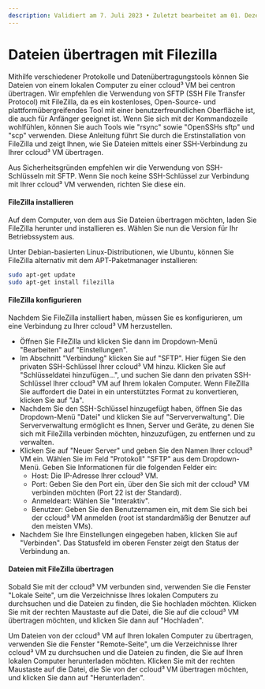 ```yaml
---
description: Validiert am 7. Juli 2023 • Zuletzt bearbeitet am 01. Dezember 2023
---
```


# Dateien übertragen mit Filezilla

Mithilfe verschiedener Protokolle und Datenübertragungstools können Sie  Dateien von einem lokalen Computer zu einer ccloud³ VM bei centron übertragen. Wir empfehlen die Verwendung von SFTP (SSH File Transfer Protocol) mit FileZilla, da es ein kostenloses, Open-Source- und plattformübergreifendes Tool mit einer benutzerfreundlichen Oberfläche ist, die auch für Anfänger geeignet ist. Wenn Sie sich mit der Kommandozeile wohlfühlen, können Sie auch Tools wie "rsync" sowie "OpenSSHs sftp" und "scp" verwenden. Diese Anleitung führt Sie durch die Erstinstallation von FileZilla und zeigt Ihnen, wie Sie Dateien mittels einer SSH-Verbindung zu Ihrer ccloud³ VM übertragen.

Aus Sicherheitsgründen empfehlen wir die Verwendung von SSH-Schlüsseln mit SFTP. Wenn Sie noch keine SSH-Schlüssel zur Verbindung mit Ihrer ccloud³ VM verwenden, richten Sie diese ein.

#### FileZilla installieren

Auf dem Computer, von dem aus Sie Dateien übertragen möchten, laden Sie FileZilla herunter und installieren es. Wählen Sie nun die Version für Ihr Betriebssystem aus.

Unter Debian-basierten Linux-Distributionen, wie Ubuntu, können Sie FileZilla alternativ mit dem APT-Paketmanager installieren:

```bash
sudo apt-get update
sudo apt-get install filezilla
```

#### FileZilla konfigurieren

Nachdem Sie FileZilla installiert haben, müssen Sie es konfigurieren, um eine Verbindung zu Ihrer ccloud³ VM herzustellen.

* Öffnen Sie FileZilla und klicken Sie dann im Dropdown-Menü "Bearbeiten" auf "Einstellungen".
* Im Abschnitt "Verbindung" klicken Sie auf "SFTP". Hier fügen Sie den privaten SSH-Schlüssel Ihrer ccloud³ VM hinzu. Klicken Sie auf "Schlüsseldatei hinzufügen...", und suchen Sie dann den privaten SSH-Schlüssel Ihrer ccloud³ VM auf Ihrem lokalen Computer. Wenn FileZilla Sie auffordert die Datei in ein unterstütztes Format zu konvertieren, klicken Sie auf "Ja".
* Nachdem Sie den SSH-Schlüssel hinzugefügt haben, öffnen Sie das Dropdown-Menü "Datei" und klicken Sie auf "Serververwaltung". Die Serververwaltung ermöglicht es Ihnen, Server und Geräte, zu denen Sie sich mit FileZilla verbinden möchten, hinzuzufügen, zu entfernen und zu verwalten.
* Klicken Sie auf "Neuer Server" und geben Sie den Namen Ihrer ccloud³ VM ein. Wählen Sie im Feld "Protokoll" "SFTP" aus dem Dropdown-Menü. Geben Sie Informationen für die folgenden Felder ein:
  * Host: Die IP-Adresse Ihrer ccloud³ VM.
  * Port: Geben Sie den Port ein, über den Sie sich mit der ccloud³ VM verbinden möchten (Port 22 ist der Standard).
  * Anmeldeart: Wählen Sie "Interaktiv".
  * Benutzer: Geben Sie den Benutzernamen ein, mit dem Sie sich bei der ccloud³ VM anmelden (root ist standardmäßig der Benutzer auf den meisten VMs).
* Nachdem Sie Ihre Einstellungen eingegeben haben, klicken Sie auf "Verbinden". Das Statusfeld im oberen Fenster zeigt den Status der Verbindung an.

#### Dateien mit FileZilla übertragen

Sobald Sie mit der ccloud³ VM verbunden sind, verwenden Sie die Fenster "Lokale Seite", um die Verzeichnisse Ihres lokalen Computers zu durchsuchen und die Dateien zu finden, die Sie hochladen möchten. Klicken Sie mit der rechten Maustaste auf die Datei, die Sie auf die ccloud³ VM übertragen möchten, und klicken Sie dann auf "Hochladen".

Um Dateien von der ccloud³ VM auf Ihren lokalen Computer zu übertragen, verwenden Sie die Fenster "Remote-Seite", um die Verzeichnisse Ihrer ccloud³ VM zu durchsuchen und die Dateien zu finden, die Sie auf Ihren lokalen Computer herunterladen möchten. Klicken Sie mit der rechten Maustaste auf die Datei, die Sie von der ccloud³ VM übertragen möchten, und klicken Sie dann auf "Herunterladen".
